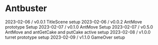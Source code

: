 # Antbuster
2023-02-06 / v0.0.1 TitleScene setup
2023-02-06 / v0.0.2 AntMove prototype Setup
2023-02-07 / v0.1.0 AntMove Setup
2023-02-07 / v0.5.0 AntMove and antGetCake and putCake active setup
2023-02-08 / v1.0.0 turret prototype setup
2023-02-09 / v1.1.0 GameOver setup